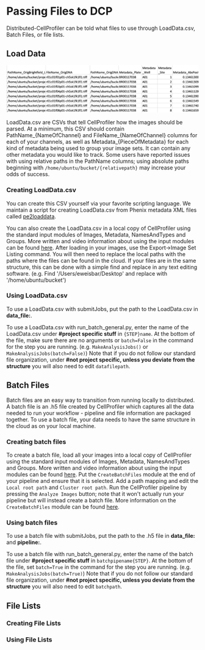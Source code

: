 # Passing Files to DCP

Distributed-CellProfiler can be told what files to use through LoadData.csv, Batch Files, or file lists.

## Load Data

![LoadData.csv](images/LoadDataCSV.png)

LoadData.csv are CSVs that tell CellProfiler how the images should be parsed.
At a minimum, this CSV should contain PathName_{NameOfChannel} and FileName_{NameOfChannel} columns for each of your channels, as well as Metadata_{PieceOfMetadata} for each kind of metadata being used to group your image sets.
It can contain any other metadata you would like to track.
Some users have reported issues with using relative paths in the PathName columns; using absolute paths beginning with `/home/ubuntu/bucket/{relativepath}` may increase your odds of success.

### Creating LoadData.csv

You can create this CSV yourself via your favorite scripting language.
We maintain a script for creating LoadData.csv from Phenix metadata XML files called [pe2loaddata](https://github.com/broadinstitute/pe2loaddata).

You can also create the LoadData.csv in a local copy of CellProfiler using the standard input modules of Images, Metadata, NamesAndTypes and Groups. 
More written and video information about using the input modules can be found [here](broad.io/CellProfilerInput).
After loading in your images, use the Export->Image Set Listing command.
You will then need to replace the local paths with the paths where the files can be found in the cloud.
If your files are in the same structure, this can be done with a simple find and replace in any text editing software.
(e.g. Find '/Users/eweisbar/Desktop' and replace with '/home/ubuntu/bucket')

### Using LoadData.csv

To use a LoadData.csv with submitJobs, put the path to the LoadData.csv in **data_file:**.

To use a LoadData.csv with run_batch_general.py, enter the name of the LoadData.csv under **#project specific stuff** in `{STEP}name`.
At the bottom of the file, make sure there are no arguments or `batch=False` in the command for the step you are running.
(e.g. `MakeAnalysisJobs()` or `MakeAnalysisJobs(batch=False)`)
Note that if you do not follow our standard file organization, under **#not project specific, unless you deviate from the structure** you will also need to edit `datafilepath`.

## Batch Files

Batch files are an easy way to transition from running locally to distributed.
A batch file is an .h5 file created by CellProfiler which captures all the data needed to run your workflow - pipeline and file information are packaged together.
To use a batch file, your data needs to have the same structure in the cloud as on your local machine.

### Creating batch files

To create a batch file, load all your images into a local copy of CellProfiler using the standard input modules of Images, Metadata, NamesAndTypes and Groups. 
More written and video information about using the input modules can be found [here](broad.io/CellProfilerInput).
Put the `CreateBatchFiles` module at the end of your pipeline and ensure that it is selected.
Add a path mapping and edit the `Local root path` and `Cluster root path`.
Run the CellProfiler pipeline by pressing the `Analyze Images` button; note that it won't actually run your pipeline but will instead create a batch file.
More information on the `CreateBatchFiles` module can be found [here](https://cellprofiler-manual.s3.amazonaws.com/CellProfiler-4.2.4/modules/fileprocessing.html).

### Using batch files

To use a batch file with submitJobs, put the path to the .h5 file in **data_file:** and **pipeline:**.

To use a batch file with run_batch_general.py, enter the name of the batch file under **#project specific stuff** in `batchpipename{STEP}`.
At the bottom of the file, set `batch=True` in the command for the step you are running.
(e.g. `MakeAnalysisJobs(batch=True)`)
Note that if you do not follow our standard file organization, under **#not project specific, unless you deviate from the structure** you will also need to edit `batchpath`.

## File Lists


### Creating File Lists


### Using File Lists